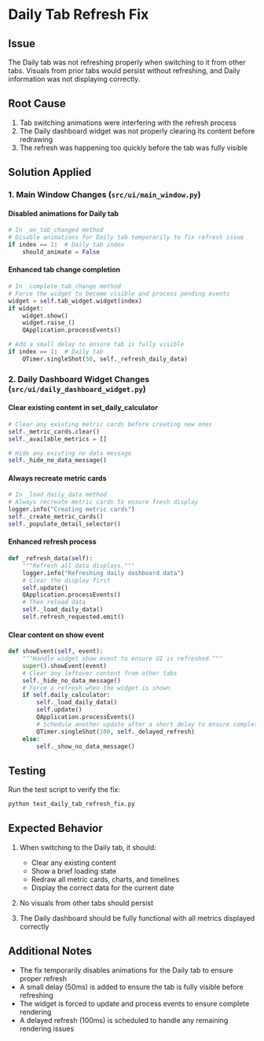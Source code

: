 # Daily Tab Refresh Fix

## Issue
The Daily tab was not refreshing properly when switching to it from other tabs. Visuals from prior tabs would persist without refreshing, and Daily information was not displaying correctly.

## Root Cause
1. Tab switching animations were interfering with the refresh process
2. The Daily dashboard widget was not properly clearing its content before redrawing
3. The refresh was happening too quickly before the tab was fully visible

## Solution Applied

### 1. Main Window Changes (`src/ui/main_window.py`)

#### Disabled animations for Daily tab
```python
# In _on_tab_changed method
# Disable animations for Daily tab temporarily to fix refresh issue
if index == 1:  # Daily tab index
    should_animate = False
```

#### Enhanced tab change completion
```python
# In _complete_tab_change method
# Force the widget to become visible and process pending events
widget = self.tab_widget.widget(index)
if widget:
    widget.show()
    widget.raise_()
    QApplication.processEvents()

# Add a small delay to ensure tab is fully visible
if index == 1:  # Daily tab
    QTimer.singleShot(50, self._refresh_daily_data)
```

### 2. Daily Dashboard Widget Changes (`src/ui/daily_dashboard_widget.py`)

#### Clear existing content in set_daily_calculator
```python
# Clear any existing metric cards before creating new ones
self._metric_cards.clear()
self._available_metrics = []

# Hide any existing no data message
self._hide_no_data_message()
```

#### Always recreate metric cards
```python
# In _load_daily_data method
# Always recreate metric cards to ensure fresh display
logger.info("Creating metric cards")
self._create_metric_cards()
self._populate_detail_selector()
```

#### Enhanced refresh process
```python
def _refresh_data(self):
    """Refresh all data displays."""
    logger.info("Refreshing daily dashboard data")
    # Clear the display first
    self.update()
    QApplication.processEvents()
    # Then reload data
    self._load_daily_data()
    self.refresh_requested.emit()
```

#### Clear content on show event
```python
def showEvent(self, event):
    """Handle widget show event to ensure UI is refreshed."""
    super().showEvent(event)
    # Clear any leftover content from other tabs
    self._hide_no_data_message()
    # Force a refresh when the widget is shown
    if self.daily_calculator:
        self._load_daily_data()
        self.update()
        QApplication.processEvents()
        # Schedule another update after a short delay to ensure complete rendering
        QTimer.singleShot(100, self._delayed_refresh)
    else:
        self._show_no_data_message()
```

## Testing
Run the test script to verify the fix:
```bash
python test_daily_tab_refresh_fix.py
```

## Expected Behavior
1. When switching to the Daily tab, it should:
   - Clear any existing content
   - Show a brief loading state
   - Redraw all metric cards, charts, and timelines
   - Display the correct data for the current date

2. No visuals from other tabs should persist
3. The Daily dashboard should be fully functional with all metrics displayed correctly

## Additional Notes
- The fix temporarily disables animations for the Daily tab to ensure proper refresh
- A small delay (50ms) is added to ensure the tab is fully visible before refreshing
- The widget is forced to update and process events to ensure complete rendering
- A delayed refresh (100ms) is scheduled to handle any remaining rendering issues